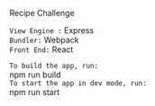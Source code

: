 Recipe Challenge

`View Engine :` Express  <br />
`Bundler:` Webpack  <br />
`Front End:` React

`To build the app, run: `  <br /> npm run build  <br />
`To start the app in dev mode, run: ` <br /> npm run start 
 


